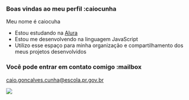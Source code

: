 ### Boas vindas ao meu perfil :caiocunha

Meu nome é caiocuha

- Estou estudando na [Alura](https://www.alura.com.br)
- Estou me desenvolvendo na linguagem JavaScript
- Utilizo esse espaço para minha organização e compartilhamento dos meus projetos desenvolvidos

### Você pode entrar em contato comigo :mailbox

caio.goncalves.cunha@escola.pr.gov.br


![](https://media.tenor.com/Flf8Z_pGZwMAAAAC/menhera-kun-hi-anime-hi.gif)

